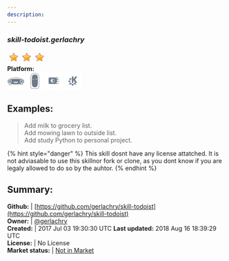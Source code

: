 ```yaml
---
description: 
---
```


### _skill-todoist.gerlachry_  
  
![](../.gitbook/assets/star.png)![](../.gitbook/assets/star.png)![](../.gitbook/assets/star.png)  
**Platform:**  
 ![Mark I](../.gitbook/assets/mark-1-icon.png)  ![Mark II](../.gitbook/assets/mark-2-icon.png)  ![Picroft](../.gitbook/assets/picroft-icon.png)  ![plasmoid](../.gitbook/assets/kde.png)   
## Examples:  
> Add milk to grocery list.  
> Add mowing lawn to outside list.  
> Add study Python to personal project.  
  
{% hint style="danger" %}
This skill dosnt have any license attatched. It is not adviasable to use this skillnor fork or clone, as you dont know if you are legaly allowed to do so by the auhtor.
{% endhint %}
  
## Summary:  
**Github:** | [https://github.com/gerlachry/skill-todoist](https://github.com/gerlachry/skill-todoist)  
**Owner:** | [@gerlachry](https://github.com/gerlachry)  
**Created:** | 2017 Jul 03 19:30:30 UTC  **Last updated:** 2018 Aug 16 18:39:29 UTC  
**License:** | No License  
**Market status:** | [Not in Market](https://market.mycroft.ai/skill/)  
